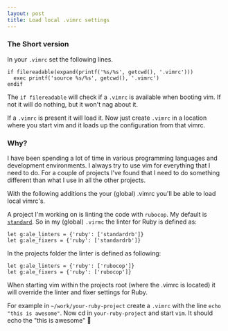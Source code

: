 ```yaml
---
layout: post
title: Load local .vimrc settings
---
```


### The Short version

In your `.vimrc` set the following lines.

```
if filereadable(expand(printf('%s/%s', getcwd(), '.vimrc')))
  exec printf('source %s/%s', getcwd(), '.vimrc')
endif
```

The `if filereadable` will check if a `.vimrc` is available when booting vim.
If not it will do nothing, but it won't nag about it.

If a `.vimrc` is present it will load it.
Now just create `.vimrc` in a location where you start vim and it loads up the configuration from that vimrc.


### Why?

I have been spending a lot of time in various programming languages and development environments. I always try to use vim for everything that I need to do.
For a couple of projects I've found that I need to do something different than what I use in all the other projects.

With the following additions the your (global) .vimrc you'll be able to load local vimrc's.

A project I'm working on is linting the code with `rubocop`. My default is [`standard`](https://github.com/testdouble/standard).
So in my (global) `.virmc` the linter for Ruby is defined as:
```
let g:ale_linters = {'ruby': ['standardrb']}
let g:ale_fixers = {'ruby': ['standardrb']}
```

In the projects folder the linter is defined as following:
```
let g:ale_linters = {'ruby': ['rubocop']}
let g:ale_fixers = {'ruby': ['rubocop']}
```

When starting vim within the projects root (where the .vimrc is located) it will override the 
linter and fixer settings for Ruby.

For example in `~/work/your-ruby-project` create a `.vimrc` with the line `echo "this is awesome"`.
Now cd in `your-ruby-project` and start `vim`. 
It should echo the "this is awesome"  🚀

